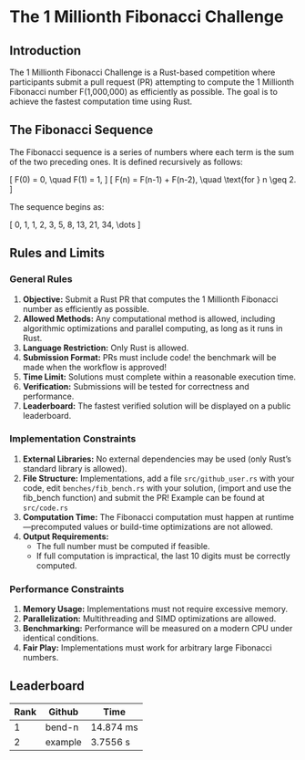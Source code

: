 # The 1 Millionth Fibonacci Challenge

## Introduction
The 1 Millionth Fibonacci Challenge is a Rust-based competition where participants submit a pull request (PR) attempting to compute the 1 Millionth Fibonacci number F(1,000,000) as efficiently as possible. The goal is to achieve the fastest computation time using Rust.

## The Fibonacci Sequence
The Fibonacci sequence is a series of numbers where each term is the sum of the two preceding ones. It is defined recursively as follows:

\[
F(0) = 0, \quad F(1) = 1,
\]
\[
F(n) = F(n-1) + F(n-2), \quad \text{for } n \geq 2.
\]

The sequence begins as:

\[
0, 1, 1, 2, 3, 5, 8, 13, 21, 34, \dots
\]

## Rules and Limits

### General Rules
1. **Objective:** Submit a Rust PR that computes the 1 Millionth Fibonacci number as efficiently as possible.
2. **Allowed Methods:** Any computational method is allowed, including algorithmic optimizations and parallel computing, as long as it runs in Rust.
3. **Language Restriction:** Only Rust is allowed.
4. **Submission Format:** PRs must include code! the benchmark will be made when the workflow is approved!
5. **Time Limit:** Solutions must complete within a reasonable execution time.
6. **Verification:** Submissions will be tested for correctness and performance.
7. **Leaderboard:** The fastest verified solution will be displayed on a public leaderboard.

### Implementation Constraints
1. **External Libraries:** No external dependencies may be used (only Rust’s standard library is allowed).
2. **File Structure:** Implementations, add a file `src/github_user.rs` with your code, edit `benches/fib_bench.rs` with your solution, (import and use the fib_bench function) and submit the PR! Example can be found at `src/code.rs`
3. **Computation Time:** The Fibonacci computation must happen at runtime—precomputed values or build-time optimizations are not allowed.
4. **Output Requirements:**
   - The full number must be computed if feasible.
   - If full computation is impractical, the last 10 digits must be correctly computed.

### Performance Constraints
1. **Memory Usage:** Implementations must not require excessive memory.
2. **Parallelization:** Multithreading and SIMD optimizations are allowed.
3. **Benchmarking:** Performance will be measured on a modern CPU under identical conditions.
4. **Fair Play:** Implementations must work for arbitrary large Fibonacci numbers.

## Leaderboard

| Rank | Github      |    Time   |
|------|-------------|-----------|
| 1    | bend-n      | 14.874 ms |
| 2    | example     | 3.7556 s  |   


